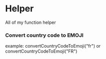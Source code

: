 # Helper
All of my  function helper

### Convert country code to EMOJI
example: convertCountryCodeToEmoji("fr") or convertCountryCodeToEmoji("FR")

